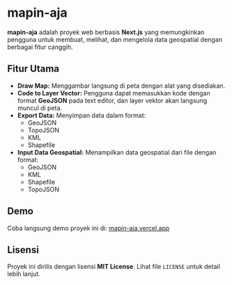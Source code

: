 # mapin-aja

**mapin-aja** adalah proyek web berbasis **Next.js** yang memungkinkan pengguna untuk membuat, melihat, dan mengelola data geospatial dengan berbagai fitur canggih.

## Fitur Utama
- **Draw Map:** Menggambar langsung di peta dengan alat yang disediakan.
- **Code to Layer Vector:** Pengguna dapat memasukkan kode dengan format **GeoJSON** pada text editor, dan layer vektor akan langsung muncul di peta.
- **Export Data:** Menyimpan data dalam format:
  - GeoJSON
  - TopoJSON
  - KML
  - Shapefile
- **Input Data Geospatial:** Menampilkan data geospatial dari file dengan format:
  - GeoJSON
  - KML
  - Shapefile
  - TopoJSON

## Demo
Coba langsung demo proyek ini di: [mapin-aja.vercel.app](https://mapin-aja.vercel.app)

## Lisensi
Proyek ini dirilis dengan lisensi **MIT License**. Lihat file `LICENSE` untuk detail lebih lanjut.
